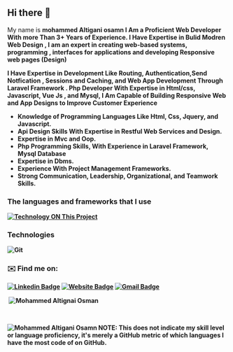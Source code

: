## Hi there 👋

My name is <strong>  mohammed Altigani osamn  <strong>I Am a Proficient Web Developer With more Than 3+ Years of Experience. I Have Expertise in Bulid Modren Web Design , 
I am an expert in creating web-based systems, programming , interfaces for applications and developing Responsive web pages
 (Design)

I Have Expertise in Development Like Routing, Authentication,Send Notfication , Sessions and Caching, and Web App Development Through Laravel Framework . Php Developer With Expertise in Html/css, Javascript, Vue Js , and Mysql, I Am Capable of Building Responsive Web and App Designs to Improve Customer Experience

- Knowledge of Programming Languages Like Html, Css, Jquery, and Javascript.
- Api Design Skills With Expertise in Restful Web Services and Design.
- Expertise in Mvc and Oop.
- Php Programming Skills, With Experience in Laravel Framework, Mysql Database
- Expertise in Dbms.
- Experience With Project Management Frameworks.
- Strong Communication, Leadership, Organizational, and Teamwork Skills.

<!-- #### My name is Mohammed Modather, I am working as Front End Developer React Js +3 years
* I'm 22 years old
* I study information systems at Omdurman Islamic University 2016<sup>th</sup> - 2022<sup>th</sup> -->

### The languages ​​and frameworks that I use
[![Technology ON This Project](https://skillicons.dev/icons?i=js,html,css,react,vite,redux,tailwind,nodejs,mongodb,express,laravel,mysql,php,vue,bootstrap,alpinejs)](https://skillicons.dev)

### Technologies

![Git](https://img.shields.io/badge/-Git-black?style=plastic&logo=git)

### ✉️ Find me on:

[![Linkedin Badge](https://img.shields.io/badge/-LinkedIn-blue?style=flat&logo=Linkedin&logoColor=white&link=https://www.linkedin.com/in/mohammed-modather2020/)](https://www.linkedin.com/in/mohammed-modather2020/)
[![Website Badge](https://img.shields.io/badge/-Personal.me-47CCCC?style=flat&logo=Google-Chrome&logoColor=white&link=https://m4m2020.000webhostapp.com/my-work/cv/index.html)](https://m4m2020.000webhostapp.com/my-work/cv/index.html)
[![Gmail Badge](https://img.shields.io/badge/-Gmail-c14438?style=flat&logo=Gmail&logoColor=white&link=mailto:jksa.work.1@gmail.com)](mailto:jksa.work.1@gmail.com)

<p>&nbsp;<img align="center" src="https://github-readme-stats.vercel.app/api?username=JksaWork&show_icons=true&locale=en&theme=blue-green" alt="Mohammed Altignai Osman" /></p>
 <br/>
 <p><img align="left" src="https://github-readme-stats.vercel.app/api/top-langs?username=JksaWork&show_icons=true&locale=en&layout=compact&theme=blue-green" alt="Mohammed Altigani Osamn" /></p>

 <p></p>
NOTE: This does not indicate my skill level or language proficiency, it's merely a GitHub metric of which languages I have the most code of on GitHub.


